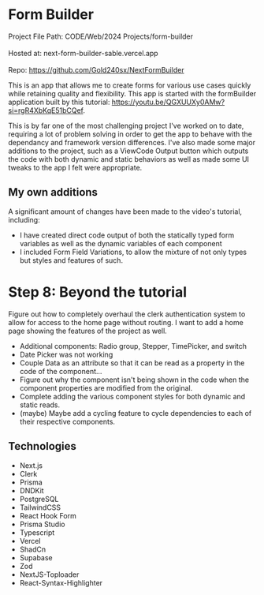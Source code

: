 # Form Builder

Project File Path: CODE/Web/2024 Projects/form-builder <br/><br/>
Hosted at: next-form-builder-sable.vercel.app <br/><br/>
Repo: https://github.com/Gold240sx/NextFormBuilder

This is an app that allows me to create forms for various use cases quickly while retaining quality and flexibility.
This app is started with the formBuilder application built by this tutorial: https://youtu.be/QGXUUXy0AMw?si=rgR4XbKqE51bCQef.

This is by far one of the most challenging project I've worked on to date, requiring a lot of problem solving in order to get the app to behave with the dependancy and framework version differences. I've also made some major additions to the project, such as a ViewCode Output button which outputs the code with both dynamic and static behaviors as well as made some
UI tweaks to the app I felt were appropriate.

## My own additions

A significant amount of changes have been made to the video's tutorial, including:

-   I have created direct code output of both the statically typed form variables as well as the dynamic variables of each component
-   I included Form Field Variations, to allow the mixture of not only types but styles and features of such.

# Step 8: Beyond the tutorial

Figure out how to completely overhaul the clerk authentication system to allow for access to the home page without routing. I want to add a home page showing the features of the project as well.

-   Additional components: Radio group, Stepper, TimePicker, and switch
-   Date Picker was not working
-   Couple Data as an attribute so that it can be read as a property in the code of the component...
-   Figure out why the component isn't being shown in the code when the component properties are modified from the original.
-   Complete adding the various component styles for both dynamic and static reads.
-   (maybe) Maybe add a cycling feature to cycle dependencies to each of their respective components.

## Technologies

-   Next.js
-   Clerk
-   Prisma
-   DNDKit
-   PostgreSQL
-   TailwindCSS
-   React Hook Form
-   Prisma Studio
-   Typescript
-   Vercel
-   ShadCn
-   Supabase
-   Zod
-   NextJS-Toploader
-   React-Syntax-Highlighter
